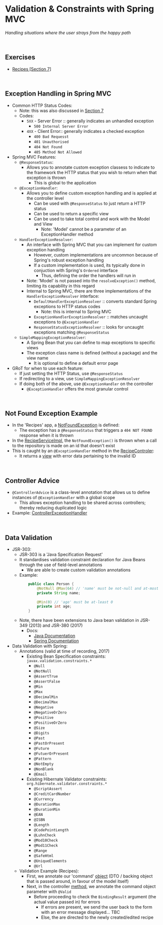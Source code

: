 # Validation & Constraints with Spring MVC
*Handling situations where the user strays from the happy path*

<br>

## Exercises
* [Recipes [Section 7]](../07-spring-mvc-web-dev/exercises/recipes)

<br>

## Exception Handling in Spring MVC
* Common HTTP Status Codes:
    * Note: this was also discussed in [Section 7](https://github.com/JRSmiffy/spring/tree/main/content/07-spring-mvc-web-dev)
    * Codes:
        * `5XX` - Server Error :: generally indicates an unhandled exception
            * `500 Internal Server Error`
        * `4XX` - Client Error:: generally indicates a checked exception
            * `400 Bad Requesst`
            * `401 Unauthorised`
            * `404 Not Found`
            * `405 Method Not Allowed`
* Spring MVC Features:
    * `@ResponseStatus`:
        * Allows you to annotate custom exception classess to indicate to the framework the HTTP status that you wish to return when that exception is thrown
            * This is global to the application
    * `@ExceptionHandler`:
        * Allows you to define custom exception handling and is applied at the controller level
            * Can be used with `@ResponseStatus` to just return a HTTP status
            * Can be used to return a specific view
            * Can be used to take total control and work with the Model and View
                * Note: 'Model' cannot be a parameter of an ExceptionHandler method
    * `HandlerExceptionResolver`:
        * An interface with Spring MVC that you can implement for custom exception handling
            * However, custom implementations are uncommon because of Spring's robust exception handling
            * If a custom implementation is used, its typically done in conjuction with Spring's `Ordered` interface
                * Thus, defining the order the handlers will run in
        * Note: 'Model' is not passed into the `resolveException()` method, limiting its capability in this regard
        * Internal to Spring MVC, there are three implementations of the `HandlerExceptionResolver` interface:
            * `DefaultHandlerExceptionResolver` :: converts standard Spring exceptions to HTTP status codes
                * Note: this is internal to Spring MVC
            * `ExceptionHandlerExceptionResolver` :: matches uncaught exceptions to `@ExceptionHandler`
            * `ResponseStatusExceptionResolver` :: looks for uncaught exceptions matching `@ResponseStatus`
    * `SimpleMappingExceptionResolver`:
        * A Spring Bean that you can define to map exceptions to specific views
        * The exception class name is defined (without a package) and the view name
            * It is optional to define a default error page
* GRoT for when to use each feature:
    * If just setting the HTTP Status, use `@ResponseStatus`
    * If redirecting to a view, use `SimpleMappingExceptionResolver`
    * If doing both of the above, use `@ExceptionHandler` on the controller
        * `@ExceptionHandler` offers the most granular control 

<br>

## Not Found Exception Example
* In the 'Recipes' app, a [NotFoundException](../07-spring-mvc-web-dev/exercises/recipes/src/main/java/com/jrsmiffy/springguru/recipes/exception/NotFoundException.java) is defined:
    * The exception has a `@ResponseStatus` that triggers a `404 NOT FOUND` response when it is thrown
* In the [RecipeServiceImpl](../07-spring-mvc-web-dev/exercises/recipes/src/main/java/com/jrsmiffy/springguru/recipes/service/RecipeServiceImpl.java), the `NotFoundException()` is thrown when a call to the repository is made on an id that doesn't exist
* This is caught by an `@ExceptionHandler` method in the [RecipeControler](../07-spring-mvc-web-dev/exercises/recipes/src/main/java/com/jrsmiffy/springguru/recipes/controller/RecipeController.java):
    * It returns a [view](../07-spring-mvc-web-dev/exercises/recipes/src/main/resources/templates/not-found-error.html) with error data pertaining to the invalid ID

<br>

## Controller Advice
* `@ControllerAdvice` is a class-level annotation that allows us to define instances of `@ExceptionHandler` with a global scope
    * This allows exception handling to be shared across controllers; thereby reducing duplicated logic
* Example: [ControllerExceptionHandler](../07-spring-mvc-web-dev/exercises/recipes/src/main/java/com/jrsmiffy/springguru/recipes/controller/ControllerExceptionHandler.java)

<br>

## Data Validation
* JSR-303:
    * JSR-303 is a 'Java Specification Request'
    * It standardises validation constraint declaration for Java Beans through the use of field-level annotations
        * We are able to create custom validation annotations
    * Example:
        ```java
            public class Person {
                @NotNull @Max(64) // 'name' must be not-null and at-most 64 characters
                private String name;
                
                @Min(0) // 'age' must be at-least 0
                private int age;
            }
        ```
    * Note, there have been extensions to Java bean validation in JSR-349 (2013) and JSR-380 (2017)
        * Docs:
            * [Java Documentation](https://beanvalidation.org/1.0/spec/#d0e32)
            * [Spring Documentation](https://docs.spring.io/spring-framework/docs/3.0.0.RC1/reference/html/ch05s07.html)
* Data Validation with Spring:
    * Annotations (valid at time of recording, 2017)
        * Existing Bean Specification constraints: `javax.validation.constraints.*`
            * `@Null`
            * `@NotNull`
            * `@AssertTrue`
            * `@AssertFalse`
            * `@Min`
            * `@Max`
            * `@DecimalMin`
            * `@DecimalMax`
            * `@Negative`
            * `@NegativeOrZero`
            * `@Positive`
            * `@PositiveOrZero`
            * `@Size`
            * `@Digits`
            * `@Past`
            * `@PastOrPresent`
            * `@Future`
            * `@FutuerOrPresent`
            * `@Pattern`
            * `@NotEmpty`
            * `@NonBlank`
            * `@Email`
        * Existing Hibernate Validator constraints: `org.hibernate.validator.constraints.*`
            * `@ScriptAssert`
            * `@CreditCardNumber`
            * `@Currency`
            * `@DurationMax`
            * `@DurationMin`
            * `@EAN`
            * `@ISBN`
            * `@Length`
            * `@CodePointLength`
            * `@LuhnCheck`
            * `@Mod10Check`
            * `@Mod11Check`
            * `@Range`
            * `@SafeHtml`
            * `@UniqueElements`
            * `@Url`
    * Validation Example (Recipes):
        * First, we annotate our 'command' [object](../07-spring-mvc-web-dev/exercises/recipes/src/main/java/com/jrsmiffy/springguru/recipes/command/RecipeCommand.java) (DTO / backing object that is passed around, in favour of the model itself)
        * Next, in the controller [method](../07-spring-mvc-web-dev/exercises/recipes/src/main/java/com/jrsmiffy/springguru/recipes/controller/RecipeController.java), we annotate the command object parameter with `@Valid`
            * Before proceeding to check the `BindingResult` argument (the actual value passed in) for errors
                * If errors are present, we send the user back to the form with an error message displayed... TBC
                * Else, the are directed to the newly created/edited recipe